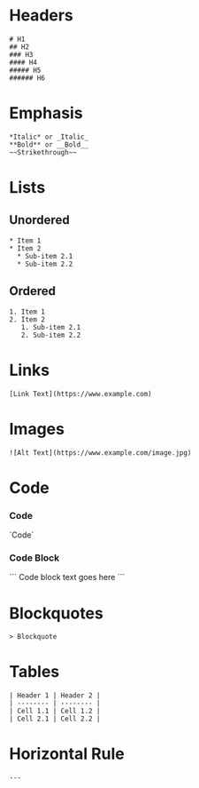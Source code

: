 # Headers
```
# H1
## H2
### H3
#### H4
##### H5
###### H6
```

# Emphasis
```
*Italic* or _Italic_
**Bold** or __Bold__
~~Strikethrough~~
```

# Lists
## Unordered
```
* Item 1
* Item 2
  * Sub-item 2.1
  * Sub-item 2.2
```
## Ordered
```
1. Item 1
2. Item 2
   1. Sub-item 2.1
   2. Sub-item 2.2
```

# Links
```
[Link Text](https://www.example.com)
```

# Images
```
![Alt Text](https://www.example.com/image.jpg)
```

# Code

### Code

\`Code\`

### Code Block

\`\`\`
Code block text goes here
\`\`\`


# Blockquotes
```
> Blockquote
```

# Tables
```
| Header 1 | Header 2 |
| -------- | -------- |
| Cell 1.1 | Cell 1.2 |
| Cell 2.1 | Cell 2.2 |
```

# Horizontal Rule
```
---
```

